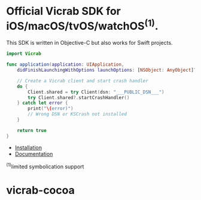 <p align="center">
   <!-- <a href="https://vicrab.io" target="_blank" align="center">
        <img src="https://vicrab-brand.storage.googleapis.com/vicrab-logo-black.png" width="280">
    </a> -->
<br/>
    <h1>Official Vicrab SDK for iOS/macOS/tvOS/watchOS<sup>(1)</sup>.</h1>
</p>
<!--
[![Travis](https://img.shields.io/travis/getvicrab/vicrab-cocoa.svg?maxAge=2592000)](https://travis-ci.org/getvicrab/vicrab-cocoa)
![platforms](https://img.shields.io/badge/platforms-iOS%20%7C%20tvOS%20%7C%20OSX-333333.svg)
![langauges](https://img.shields.io/badge/languages-Swift%20%7C%20ObjC-333333.svg)
[![CocoaPods Shield](https://img.shields.io/cocoapods/v/Vicrab.svg)](https://cocoapods.org/pods/Vicrab)
[![CocoaPods Shield](https://img.shields.io/cocoapods/dt/Vicrab.svg)](https://cocoapods.org/pods/Vicrab)
[![Carthage compatible](https://img.shields.io/badge/Carthage-compatible-4BC51D.svg?style=flat)](https://github.com/Carthage/Carthage)
[![codecov](https://codecov.io/gh/getvicrab/vicrab-cocoa/branch/master/graph/badge.svg)](https://codecov.io/gh/getvicrab/vicrab-cocoa)
-->
This SDK is written in Objective-C but also works for Swift projects.

```swift
import Vicrab

func application(application: UIApplication,
    didFinishLaunchingWithOptions launchOptions: [NSObject: AnyObject]?) -> Bool {

    // Create a Vicrab client and start crash handler
    do {
        Client.shared = try Client(dsn: "___PUBLIC_DSN___")
        try Client.shared?.startCrashHandler()
    } catch let error {
        print("\(error)")
        // Wrong DSN or KSCrash not installed
    }

    return true
}
```

- [Installation](https://docs.vicrab.io/clients/cocoa/#installation)
- [Documentation](https://docs.vicrab.io/clients/cocoa/)

<sup>(1)</sup>limited symbolication support
# vicrab-cocoa
